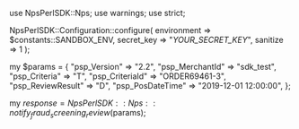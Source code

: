 use NpsPerlSDK::Nps;
use warnings;
use strict;

NpsPerlSDK::Configuration::configure( 
    environment => $constants::SANDBOX_ENV,
    secret_key => "_YOUR_SECRET_KEY_",
    sanitize => 1 
    );

my $params = {
    "psp_Version" => "2.2",
    "psp_MerchantId" => "sdk_test",
    "psp_Criteria" => "T",
    "psp_CriteriaId" => "ORDER69461-3",
    "psp_ReviewResult" => "D",
    "psp_PosDateTime" => "2019-12-01 12:00:00",
};

my $response = NpsPerlSDK::Nps::notify_fraud_screening_review($params);